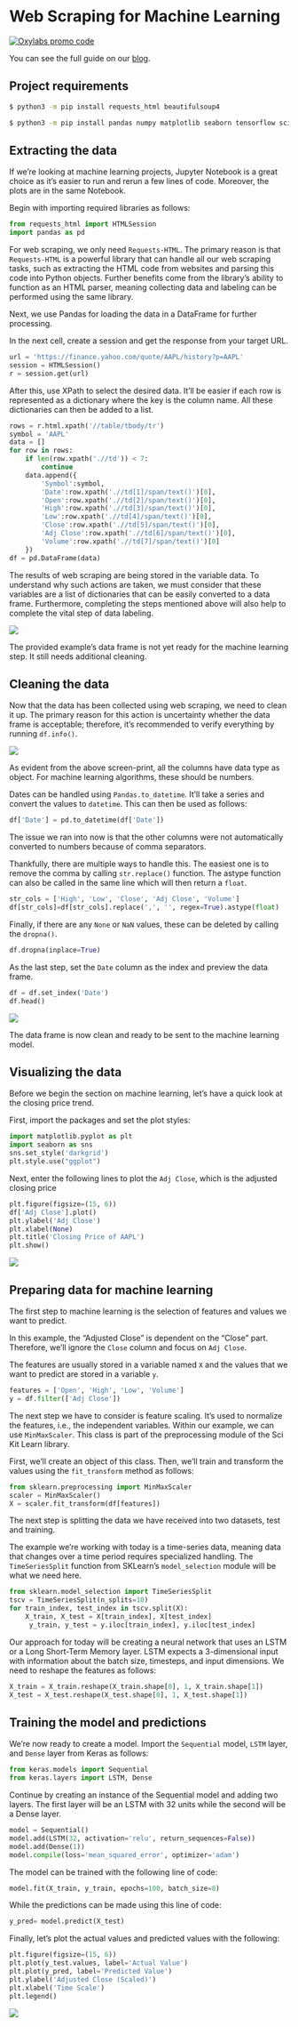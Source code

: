 # Web Scraping for Machine Learning

[![Oxylabs promo code](https://user-images.githubusercontent.com/129506779/250792357-8289e25e-9c36-4dc0-a5e2-2706db797bb5.png)](https://oxylabs.go2cloud.org/aff_c?offer_id=7&aff_id=877&url_id=112)

You can see the full guide on our [blog](https://oxylabs.io/blog/web-scraping-for-machine-learning).

## Project requirements

```bash
$ python3 -m pip install requests_html beautifulsoup4
```

```bash
$ python3 -m pip install pandas numpy matplotlib seaborn tensorflow scikit-learn
```

## Extracting the data

If we’re looking at machine learning projects, Jupyter Notebook is a great choice as it’s easier to run and rerun a few lines of code. Moreover, the plots are in the same Notebook.

Begin with importing required libraries as follows:

```python
from requests_html import HTMLSession
import pandas as pd
```

For web scraping, we only need `Requests-HTML`. The primary reason is that `Requests-HTML` is a powerful library that can handle all our web scraping tasks, such as extracting the HTML code from websites and parsing this code into Python objects. Further benefits come from the library’s ability to function as an HTML parser, meaning collecting data and labeling can be performed using the same library. 

Next, we use Pandas for loading the data in a DataFrame for further processing.

In the next cell, create a session and get the response from your target URL.

```python
url = 'https://finance.yahoo.com/quote/AAPL/history?p=AAPL'
session = HTMLSession()
r = session.get(url)
```

After this, use XPath to select the desired data. It’ll be easier if each row is represented as a dictionary where the key is the column name. All these dictionaries can then be added to a list.

```python
rows = r.html.xpath('//table/tbody/tr')
symbol = 'AAPL'
data = []
for row in rows:
    if len(row.xpath('.//td')) < 7:
        continue
    data.append({
        'Symbol':symbol,
        'Date':row.xpath('.//td[1]/span/text()')[0],
        'Open':row.xpath('.//td[2]/span/text()')[0],
        'High':row.xpath('.//td[3]/span/text()')[0],
        'Low':row.xpath('.//td[4]/span/text()')[0],
        'Close':row.xpath('.//td[5]/span/text()')[0],
        'Adj Close':row.xpath('.//td[6]/span/text()')[0],
        'Volume':row.xpath('.//td[7]/span/text()')[0]
    })
df = pd.DataFrame(data)
```

The results of web scraping are being stored in the variable data. To understand why such actions are taken, we must consider that these variables are a list of dictionaries that can be easily converted to a data frame. Furthermore, completing the steps mentioned above will also help to complete the vital step of data labeling.

![](https://images.prismic.io/oxylabs-sm/OGFjNzk2M2YtN2FlOS00YWY2LWFiMzEtOTM2YTBkMGZjYmM5_initial_dataframe.png?auto=compress,format&rect=0,0,2237,498&w=2237&h=498&fm=webp&dpr=2&q=50)

The provided example’s data frame is not yet ready for the machine learning step. It still needs additional cleaning.

## Cleaning the data

Now that the data has been collected using web scraping, we need to clean it up. The primary reason for this action is uncertainty whether the data frame is acceptable; therefore, it’s recommended to verify everything by running `df.info()`.

![](https://images.prismic.io/oxylabs-sm/NmZiMzFkNjctYmE2MS00YTc5LWE3ZTQtOWU5YzBmNTZkZWZj_df_info.png?auto=compress,format&rect=0,0,2240,649&w=2240&h=649&fm=webp&dpr=2&q=50)

As evident from the above screen-print, all the columns have data type as object. For machine learning algorithms, these should be numbers.

Dates can be handled using `Pandas.to_datetime`. It’ll take a series and convert the values to `datetime`. This can then be used as follows:

```python
df['Date'] = pd.to_datetime(df['Date'])
```

The issue we ran into now is that the other columns were not automatically converted to numbers because of comma separators. 

Thankfully, there are multiple ways to handle this. The easiest one is to remove the comma by calling `str.replace()` function. The astype function can also be called in the same line which will then return a `float`.

```python
str_cols = ['High', 'Low', 'Close', 'Adj Close', 'Volume']
df[str_cols]=df[str_cols].replace(',', '', regex=True).astype(float)
```

Finally, if there are any `None` or `NaN` values, these can be deleted by calling the `dropna()`.

```python
df.dropna(inplace=True)
```

As the last step, set the `Date` column as the index and preview the data frame.

```python
df = df.set_index('Date')
df.head()
```

![](https://images.prismic.io/oxylabs-sm/ZmY1ODUxYzUtZGY0Yy00M2M0LWIzNzUtODhkYjBhYjQwMWJl_clean_dataframe.png?auto=compress,format&rect=0,0,2242,541&w=2242&h=541&fm=webp&dpr=2&q=50)

The data frame is now clean and ready to be sent to the machine learning model.

## Visualizing the data

Before we begin the section on machine learning, let’s have a quick look at the closing price trend.

First, import the packages and set the plot styles:

```python
import matplotlib.pyplot as plt
import seaborn as sns
sns.set_style('darkgrid')
plt.style.use("ggplot")
```

Next, enter the following lines to plot the `Adj Close`, which is the adjusted closing price

```python
plt.figure(figsize=(15, 6))
df['Adj Close'].plot()
plt.ylabel('Adj Close')
plt.xlabel(None)
plt.title('Closing Price of AAPL')
plt.show()
```

![](https://images.prismic.io/oxylabs-sm/NTA2ZGQxZmUtNWZkMi00ODQzLTljMTAtMGUyNTEyZGJiZGZj_closing_price_aapl.png?auto=compress,format&rect=0,0,889,351&w=889&h=351&fm=webp&dpr=2&q=50)

## Preparing data for machine learning

The first step to machine learning is the selection of features and values we want to predict. 

In this example, the “Adjusted Close” is dependent on the “Close” part. Therefore, we’ll ignore the `Close` column and focus on `Adj Close`.

The features are usually stored in a variable named `X` and the values that we want to predict are stored in a variable `y`.

```python
features = ['Open', 'High', 'Low', 'Volume']
y = df.filter(['Adj Close'])
```

The next step we have to consider is feature scaling. It’s used to normalize the features, i.e., the independent variables. Within our example, we can use `MinMaxScaler`. This class is part of the preprocessing module of the Sci Kit Learn library.

First, we’ll create an object of this class. Then, we’ll train and transform the values using the `fit_transform` method as follows:

```python
from sklearn.preprocessing import MinMaxScaler
scaler = MinMaxScaler()
X = scaler.fit_transform(df[features])
```

The next step is splitting the data we have received into two datasets, test and training.

The example we’re working with today is a time-series data, meaning data that changes over a time period requires specialized handling. The `TimeSeriesSplit` function from SKLearn’s `model_selection` module will be what we need here.

```python
from sklearn.model_selection import TimeSeriesSplit
tscv = TimeSeriesSplit(n_splits=10) 
for train_index, test_index in tscv.split(X):
    X_train, X_test = X[train_index], X[test_index]
     y_train, y_test = y.iloc[train_index], y.iloc[test_index]
```

Our approach for today will be creating a neural network that uses an LSTM or a Long Short-Term Memory layer. LSTM expects a 3-dimensional input with information about the batch size, timesteps, and input dimensions. We need to reshape the features as follows:

```python
X_train = X_train.reshape(X_train.shape[0], 1, X_train.shape[1])
X_test = X_test.reshape(X_test.shape[0], 1, X_test.shape[1])
```

## Training the model and predictions
We’re now ready to create a model. Import the `Sequential` model, `LSTM` layer, and `Dense` layer from Keras as follows:

```python
from keras.models import Sequential
from keras.layers import LSTM, Dense
```

Continue by creating an instance of the Sequential model and adding two layers. The first layer will be an LSTM with 32 units while the second will be a Dense layer.

```python
model = Sequential()
model.add(LSTM(32, activation='relu', return_sequences=False))
model.add(Dense(1))
model.compile(loss='mean_squared_error', optimizer='adam')
```

The model can be trained with the following line of code:

```python
model.fit(X_train, y_train, epochs=100, batch_size=8)
```

While the predictions can be made using this line of code:

```python
y_pred= model.predict(X_test)
```

Finally, let’s plot the actual values and predicted values with the following:

```python
plt.figure(figsize=(15, 6))
plt.plot(y_test.values, label='Actual Value')
plt.plot(y_pred, label='Predicted Value')
plt.ylabel('Adjusted Close (Scaled)')
plt.xlabel('Time Scale')
plt.legend()
```

![](https://images.prismic.io/oxylabs-sm/NTE5ZGFkMDUtN2U4Ni00ZmZjLTkwNDEtNjYxYzZmY2NkZjhl_predictions.png?auto=compress,format&rect=0,0,889,370&w=889&h=370&fm=webp&dpr=2&q=50)
